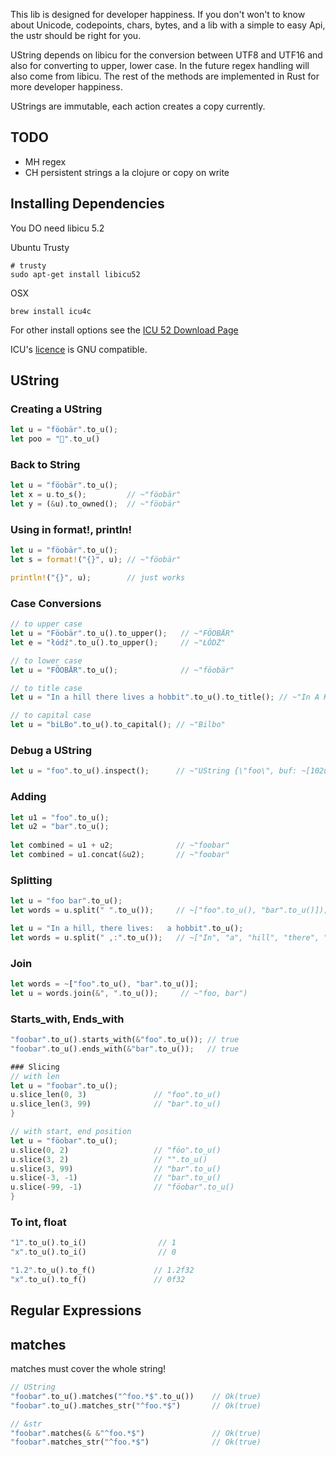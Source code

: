
This lib is designed for developer happiness. If you don't won't to know about Unicode, codepoints, chars, bytes, and a lib with a simple to easy Api, the ustr should be right for you.

UString depends on libicu for the conversion between UTF8 and UTF16 and also for converting to upper, lower case.
In the future regex handling will also come from libicu. The rest of the methods are implemented in Rust for more developer happiness.

UStrings are immutable, each action creates a copy currently. 

## TODO
- MH regex
- CH persistent strings a la clojure or copy on write

## Installing Dependencies
You DO need libicu 5.2

Ubuntu Trusty

```shell
# trusty
sudo apt-get install libicu52
```

OSX

```shell
brew install icu4c
```

For other install options see the [ICU 52 Download Page](http://site.icu-project.org/download/52)

ICU's [licence](http://source.icu-project.org/repos/icu/icu/trunk/license.html) is GNU compatible.

## UString

### Creating a UString
```rust
let u = "föobär".to_u();
let poo = "💩".to_u()
```

### Back to String

```rust
let u = "föobär".to_u();
let x = u.to_s();         // ~"föobär"
let y = (&u).to_owned();  // ~"föobär"

```

### Using in format!, println!

```rust
let u = "föobär".to_u();
let s = format!("{}", u); // ~"föobär"

println!("{}", u);        // just works
```

### Case Conversions

```rust
// to upper case
let u = "Föobär".to_u().to_upper();   // ~"FÖOBÄR"
let e = "łódź".to_u().to_upper();     // ~"ŁÓDŹ"

// to lower case
let u = "FÖOBÄR".to_u();              // ~"föobär"

// to title case
let u = "In a hill there lives a hobbit".to_u().to_title(); // ~"In A Hill There Lives A Hobbit"

// to capital case
let u = "biLBo".to_u().to_capital(); // ~"Bilbo"
```

### Debug a UString
```rust
let u = "foo".to_u().inspect();      // ~"UString {\"foo\", buf: ~[102u16, 111u16, 111u16]}"
```


### Adding 
```rust
let u1 = "foo".to_u();
let u2 = "bar".to_u();
  
let combined = u1 + u2;              // ~"foobar"
let combined = u1.concat(&u2);       // ~"foobar"
```

### Splitting
```rust
let u = "foo bar".to_u();
let words = u.split(" ".to_u());     // ~["foo".to_u(), "bar".to_u()]);

let u = "In a hill, there lives:   a hobbit".to_u();
let words = u.split(" ,:".to_u());   // ~["In", "a", "hill", "there", "lives", "a", "hobbit"])
```

### Join
```rust
let words = ~["foo".to_u(), "bar".to_u()];
let u = words.join(&", ".to_u());     // ~"foo, bar")
```

### Starts_with, Ends_with

```rust
"foobar".to_u().starts_with(&"foo".to_u()); // true
"foobar".to_u().ends_with(&"bar".to_u());   // true

### Slicing
// with len
let u = "foobar".to_u();
u.slice_len(0, 3)               // "foo".to_u()
u.slice_len(3, 99)              // "bar".to_u()
}

// with start, end position
let u = "föobar".to_u();
u.slice(0, 2)                   // "föo".to_u()
u.slice(3, 2)                   // "".to_u()
u.slice(3, 99)                  // "bar".to_u()
u.slice(-3, -1)                 // "bar".to_u()
u.slice(-99, -1)                // "föobar".to_u()
}
```


### To int, float
```rust
"1".to_u().to_i()                // 1
"x".to_u().to_i()                // 0

"1.2".to_u().to_f()             // 1.2f32
"x".to_u().to_f()               // 0f32
```

## Regular Expressions

## matches
matches must cover the whole string!

```rust
// UString
"foobar".to_u().matches("^foo.*$".to_u())    // Ok(true)
"foobar".to_u().matches_str("^foo.*$")       // Ok(true)

// &str
"foobar".matches(& &"^foo.*$")               // Ok(true)
"foobar".matches_str("^foo.*$")              // Ok(true)
```
